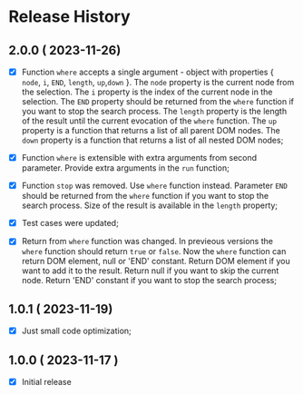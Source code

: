 # Release History

## 2.0.0 ( 2023-11-26)
- [x] Function `where` accepts a single argument - object with properties { `node`, `i`, `END`, `length`, `up`,`down` }. The `node` property is the current node from the selection. The `i` property is the index of the current node in the selection. The `END` property should be returned from the `where` function if you want to stop the search process. The `length` property is the length of the result until the current evocation of the `where` function. The `up` property is a function that returns a list of all parent DOM nodes. The `down` property is a function that returns a list of all nested DOM nodes;
- [x] Function `where` is extensible with extra arguments from second parameter. Provide extra arguments in the `run` function;
- [x] Function `stop` was removed. Use `where` function instead. Parameter `END` should be returned from the `where` function if you want to stop the search process. Size of the result is available in the `length` property;
- [x] Test cases were updated;
- [x] Return from `where` function was changed. In previeous versions the `where` function should return `true` or `false`. Now the `where` function can return DOM element, null or 'END' constant. Return DOM element if you want to add it to the result. Return null if you want to skip the current node. Return 'END' constant if you want to stop the search process;



## 1.0.1 ( 2023-11-19)
- [x] Just small code optimization;




## 1.0.0 ( 2023-11-17 )
- [x] Initial release